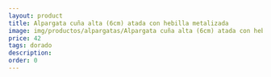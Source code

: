 ```yaml
---
layout: product
title: Alpargata cuña alta (6cm) atada con hebilla metalizada
image: img/productos/alpargatas/Alpargata cuña alta (6cm) atada con hebilla metalizada=42=dorado.webp
price: 42
tags: dorado
description: 
order: 0
---
```


